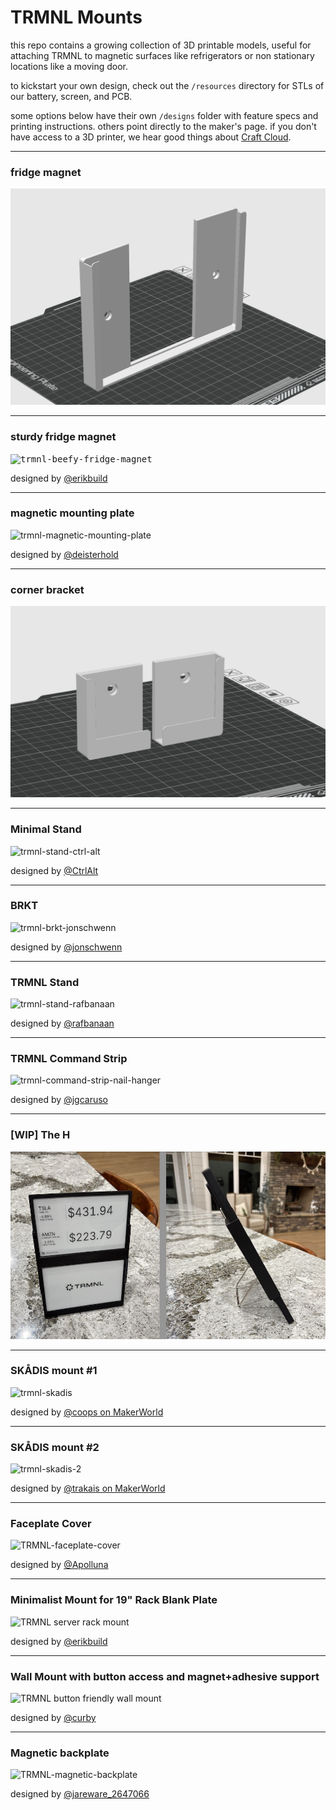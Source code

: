 # TRMNL Mounts

this repo contains a growing collection of 3D printable models, useful for attaching TRMNL to magnetic surfaces like refrigerators or non stationary locations like a moving door.

to kickstart your own design, check out the `/resources` directory for STLs of our battery, screen, and PCB.

some options below have their own `/designs` folder with feature specs and printing instructions. others point directly to the maker's page. if you don't have access to a 3D printer, we hear good things about [Craft Cloud](https://craftcloud3d.com/upload).

---

### fridge magnet

<kbd>![trmnl-fridge-magnet-front-preview](https://github.com/usetrmnl/mounts/blob/main/designs/fridge_magnet/preview/front%20-%20fridge_mount_3.1.png)</kbd>

---

### sturdy fridge magnet

<kbd>![trmnl-beefy-fridge-magnet](https://github.com/user-attachments/assets/94493388-19e6-4f62-ac63-d2783833e840)</kbd>

designed by [@erikbuild](https://www.printables.com/model/1311911-trmnl-sturdy-fridge-magnet-mount)

---

### magnetic mounting plate

![trmnl-magnetic-mounting-plate](https://github.com/user-attachments/assets/dd6d9ed2-b7f8-42ac-bbcd-28ae6d58514a)

designed by [@deisterhold](https://makerworld.com/en/models/1388620-trmnl-magnetic-mounting-plate#profileId-1438495)

---

### corner bracket

![corner-bracket-front-preview](https://github.com/usetrmnl/mounts/blob/main/designs/corner_bracket/preview/front%20-%20corner_bracket_3.1.png)

---

### Minimal Stand

![trmnl-stand-ctrl-alt](https://github.com/user-attachments/assets/8961a014-4682-4642-9116-865eb9ef53d2)

designed by [@CtrlAlt](https://makerworld.com/en/models/1267576-trmnl-stand-for-e-ink-dashboard)

---

### BRKT

![trmnl-brkt-jonschwenn](https://github.com/user-attachments/assets/f2da76cc-3f02-43fa-8e09-d0f6700798a5)

designed by [@jonschwenn](https://www.printables.com/model/1194757-trmnl-brkt)

---

### TRMNL Stand

![trmnl-stand-rafbanaan](https://github.com/user-attachments/assets/cf788dc2-d9f1-4ea9-ad45-caf90f97bcdd)

designed by [@rafbanaan](https://makerworld.com/en/models/1094514)

---

### TRMNL Command Strip

![trmnl-command-strip-nail-hanger](https://github.com/user-attachments/assets/121c192b-0546-4b00-b399-dcc7c2c42017)

designed by [@jgcaruso](https://makerworld.com/en/models/1189641-trmnl-command-strip-nail)

---

### [WIP] The H

![the-h-wip-preview](https://github.com/usetrmnl/mounts/blob/main/designs/the_h/preview/the_h.jpeg)

---

### SKÅDIS mount #1

![trmnl-skadis](https://makerworld.bblmw.com/makerworld/model/US3a1af63a9befc2/design/2025-02-27_1cf7c90d0e8c5.jpg?x-oss-process=image/resize,w_1920/format,webp)

designed by [@coops on MakerWorld](https://makerworld.com/en/models/1156997-trmnl-skadis-mount)

---

### SKÅDIS mount #2

![trmnl-skadis-2](https://makerworld.bblmw.com/makerworld/model/US9294ab6415dfde/design/2025-05-30_9717154bdea87.jpg?x-oss-process=image/resize,w_1920/format,webp)

designed by [@trakais on MakerWorld](https://makerworld.com/en/models/1469457-tmrnl-mini-hook-for-ikea-skadis-pegboard#profileId-1533577)

---

### Faceplate Cover

![TRMNL-faceplate-cover](https://github.com/user-attachments/assets/98dc6752-ed4e-4154-b2af-a3f93717fdb0)

designed by [@Apolluna](https://www.printables.com/model/1313342-trmnl-faceplate-cover)

---

### Minimalist Mount for 19" Rack Blank Plate

![TRMNL server rack mount](https://github.com/user-attachments/assets/6decde3c-44fe-4ed6-8a67-bf33a5cfde78)

designed by [@erikbuild](https://www.printables.com/model/1316341-trmnl-minimalist-mount-for-19-rack-blank-plate)

---

### Wall Mount with button access and magnet+adhesive support

![TRMNL button friendly wall mount](https://github.com/user-attachments/assets/7d72d339-83ab-4034-bfd4-02b01ab2a484)

designed by [@curby](https://www.printables.com/model/1316584-trmnl-button-mount)

---

### Magnetic backplate

![TRMNL-magnetic-backplate](https://github.com/user-attachments/assets/9a81c622-644d-46e4-ac95-5773488f5c71)

designed by [@jareware_2647066](https://www.printables.com/model/1316234-trmnl-magnetic-backplate)


